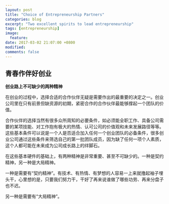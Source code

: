 ```yaml
---
layout: post
title: "Choice of Entrepreneurship Partners"
categories: blog
excerpt: "Two excellent spirits to lead entrepreneurship"
tags: [entrepreneurship]
image:
  feature:
date: 2017-03-02 21:07:00 +0800
modified:
comments: false
---
```


## 青春作伴好创业

**创业路上不可缺少的两种精神**

在创业的过程中，选择合适的合作伙伴无疑是需要作出的最重要的决定之一。创业公司里在只有前景但缺资源的初期，紧密合作的合作伙伴最能够撑起一个团队的价值。

合作伙伴的选择当然有很多众所周知的必要条件，如必须能全职工作、具备公司需要的某项技能、对工作抱有极大的热情、认可公司的价值观和未来发展路径等等。这些基本条件可以说是一个人是否适合加入任何一个创业团队的必备条件，很多创业公司通过这些条件来筛选自己的第一批团队成员，因为缺了任何一项个人素质，这个人都可能在未来成为公司成长路上的绊脚石。

在这些基本硬件的基础上，有两种精神是非常重要、甚至不可缺少的。一种是契约精神，另一种是大局精神。

一种是需要有“契约精神”。有技术、有热情、有梦想的人容易一上来就撸起袖子埋头干，心里想的是，只要我们努力干，干好了再来说谁做了哪些功劳、再来分盘子也不迟。

另一种是需要有“大局精神”。